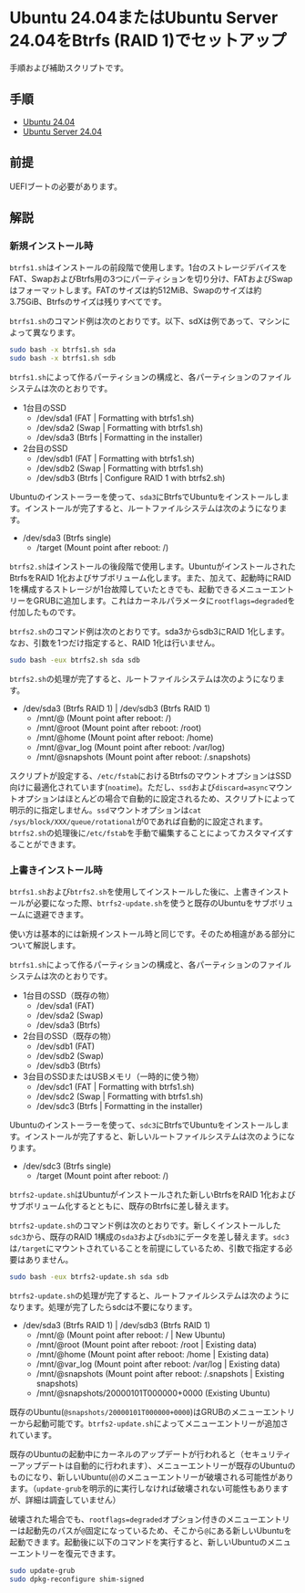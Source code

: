 # Ubuntu 24.04またはUbuntu Server 24.04をBtrfs (RAID 1)でセットアップ
手順および補助スクリプトです。

## 手順
- [Ubuntu 24.04](desktop.md)
- [Ubuntu Server 24.04](server.md)

## 前提
UEFIブートの必要があります。

## 解説
### 新規インストール時
`btrfs1.sh`はインストールの前段階で使用します。1台のストレージデバイスをFAT、SwapおよびBtrfs用の3つにパーティションを切り分け、FATおよびSwapはフォーマットします。FATのサイズは約512MiB、Swapのサイズは約3.75GiB、Btrfsのサイズは残りすべてです。

`btrfs1.sh`のコマンド例は次のとおりです。以下、sdXは例であって、マシンによって異なります。
```sh
sudo bash -x btrfs1.sh sda
sudo bash -x btrfs1.sh sdb
```

`btrfs1.sh`によって作るパーティションの構成と、各パーティションのファイルシステムは次のとおりです。
- 1台目のSSD
  - /dev/sda1 (FAT | Formatting with btrfs1.sh)
  - /dev/sda2 (Swap | Formatting with btrfs1.sh)
  - /dev/sda3 (Btrfs | Formatting in the installer)
- 2台目のSSD
  - /dev/sdb1 (FAT | Formatting with btrfs1.sh)
  - /dev/sdb2 (Swap | Formatting with btrfs1.sh)
  - /dev/sdb3 (Btrfs | Configure RAID 1 with btrfs2.sh)

Ubuntuのインストーラーを使って、`sda3`にBtrfsでUbuntuをインストールします。インストールが完了すると、ルートファイルシステムは次のようになります。
- /dev/sda3 (Btrfs single)
  - /target (Mount point after reboot: /)

`btrfs2.sh`はインストールの後段階で使用します。UbuntuがインストールされたBtrfsをRAID 1化およびサブボリューム化します。また、加えて、起動時にRAID 1を構成するストレージが1台故障していたときでも、起動できるメニューエントリーをGRUBに追加します。これはカーネルパラメータに`rootflags=degraded`を付加したものです。

`btrfs2.sh`のコマンド例は次のとおりです。sda3からsdb3にRAID 1化します。なお、引数を1つだけ指定すると、RAID 1化は行いません。
```sh
sudo bash -eux btrfs2.sh sda sdb
```

`btrfs2.sh`の処理が完了すると、ルートファイルシステムは次のようになります。
- /dev/sda3 (Btrfs RAID 1) | /dev/sdb3 (Btrfs RAID 1)
  - /mnt/@ (Mount point after reboot: /)
  - /mnt/@root (Mount point after reboot: /root)
  - /mnt/@home (Mount point after reboot: /home)
  - /mnt/@var_log (Mount point after reboot: /var/log)
  - /mnt/@snapshots (Mount point after reboot: /.snapshots)

スクリプトが設定する、`/etc/fstab`におけるBtrfsのマウントオプションはSSD向けに最適化されています(`noatime`)。ただし、`ssd`および`discard=async`マウントオプションはほとんどの場合で自動的に設定されるため、スクリプトによって明示的に指定しません。`ssd`マウントオプションは`cat /sys/block/XXX/queue/rotational`が0であれば自動的に設定されます。`btrfs2.sh`の処理後に`/etc/fstab`を手動で編集することによってカスタマイズすることができます。

### 上書きインストール時
`btrfs1.sh`および`btrfs2.sh`を使用してインストールした後に、上書きインストールが必要になった際、`btrfs2-update.sh`を使うと既存のUbuntuをサブボリュームに退避できます。

使い方は基本的には新規インストール時と同じです。そのため相違がある部分について解説します。

`btrfs1.sh`によって作るパーティションの構成と、各パーティションのファイルシステムは次のとおりです。
- 1台目のSSD（既存の物）
  - /dev/sda1 (FAT)
  - /dev/sda2 (Swap)
  - /dev/sda3 (Btrfs)
- 2台目のSSD（既存の物）
  - /dev/sdb1 (FAT)
  - /dev/sdb2 (Swap)
  - /dev/sdb3 (Btrfs)
- 3台目のSSDまたはUSBメモリ（一時的に使う物）
  - /dev/sdc1 (FAT | Formatting with btrfs1.sh)
  - /dev/sdc2 (Swap | Formatting with btrfs1.sh)
  - /dev/sdc3 (Btrfs | Formatting in the installer)

Ubuntuのインストーラーを使って、`sdc3`にBtrfsでUbuntuをインストールします。インストールが完了すると、新しいルートファイルシステムは次のようになります。
- /dev/sdc3 (Btrfs single)
  - /target (Mount point after reboot: /)

`btrfs2-update.sh`はUbuntuがインストールされた新しいBtrfsをRAID 1化およびサブボリューム化するとともに、既存のBtrfsに差し替えます。

`btrfs2-update.sh`のコマンド例は次のとおりです。新しくインストールした`sdc3`から、既存のRAID 1構成の`sda3`および`sdb3`にデータを差し替えます。`sdc3`は`/target`にマウントされていることを前提にしているため、引数で指定する必要はありません。
```sh
sudo bash -eux btrfs2-update.sh sda sdb
```

`btrfs2-update.sh`の処理が完了すると、ルートファイルシステムは次のようになります。処理が完了したらsdcは不要になります。
- /dev/sda3 (Btrfs RAID 1) | /dev/sdb3 (Btrfs RAID 1)
  - /mnt/@ (Mount point after reboot: / | New Ubuntu)
  - /mnt/@root (Mount point after reboot: /root | Existing data)
  - /mnt/@home (Mount point after reboot: /home | Existing data)
  - /mnt/@var_log (Mount point after reboot: /var/log | Existing data)
  - /mnt/@snapshots (Mount point after reboot: /.snapshots | Existing snapshots)
  - /mnt/@snapshots/20000101T000000+0000 (Existing Ubuntu)

既存のUbuntu(`@snapshots/20000101T000000+0000`)はGRUBのメニューエントリーから起動可能です。`btrfs2-update.sh`によってメニューエントリーが追加されています。

既存のUbuntuの起動中にカーネルのアップデートが行われると（セキュリティーアップデートは自動的に行われます）、メニューエントリーが既存のUbuntuのものになり、新しいUbuntu(`@`)のメニューエントリーが破壊される可能性があります。（`update-grub`を明示的に実行しなければ破壊されない可能性もありますが、詳細は調査していません）

破壊された場合でも、`rootflags=degraded`オプション付きのメニューエントリーは起動先のパスが`@`固定になっているため、そこから`@`にある新しいUbuntuを起動できます。起動後に以下のコマンドを実行すると、新しいUbuntuのメニューエントリーを復元できます。

```sh
sudo update-grub
sudo dpkg-reconfigure shim-signed
```